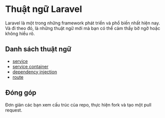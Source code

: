 # Thuật ngữ Laravel

Laravel là một trong những framework phát triển và phổ biến nhất hiện nay. Và đi theo đó, là những thuật ngữ mới mà bạn có thể cảm thấy bỡ ngỡ hoặc không hiểu rõ.

## Danh sách thuật ngữ

* [service](data/service.md)
* [service container](data/service_container.md)
* [dependency injection](data/dependency_injection.md)
* [route](data/route.md)

## Đóng góp

Đơn giản các bạn xem cấu trúc của repo, thực hiện fork và tạo một pull request.